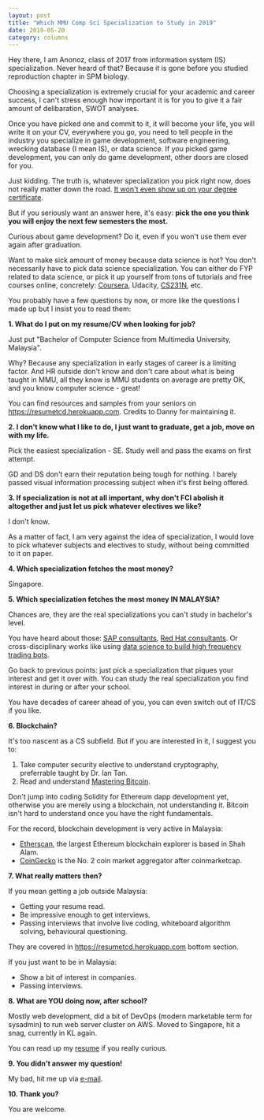 ```yaml
---
layout: post
title: "Which MMU Comp Sci Specialization to Study in 2019"
date: 2019-05-20
category: columns
---
```


Hey there, I am Anonoz, class of 2017 from information system (IS) specialization. Never heard of that? Because it is gone before you studied reproduction chapter in SPM biology.

Choosing a specialization is extremely crucial for your academic and career success, I can't stress enough how important it is for you to give it a fair amount of delibaration, SWOT analyses.

Once you have picked one and commit to it, it will become your life, you will write it on your CV, everywhere you go, you need to tell people in the industry you specialize in game development, software engineering, wrecking database (I mean IS), or data science. If you picked game development, you can only do game development, other doors are closed for you.

Just kidding. The truth is, whatever specialization you pick right now, does not really matter down the road. [It won't even show up on your degree certificate](https://www.anonoz.com/degree.pdf).

But if you seriously want an answer here, it's easy: **pick the one you think you will enjoy the next few semesters the most.**

Curious about game development? Do it, even if you won't use them ever again after graduation.

Want to make sick amount of money because data science is hot? You don't necessarily have to pick data science specialization. You can either do FYP related to data science, or pick it up yourself from tons of tutorials and free courses online, concretely: [Coursera](https://www.coursera.org/learn/machine-learning), Udacity, [CS231N](http://cs231n.stanford.edu/), etc.

You probably have a few questions by now, or more like the questions I made up but I insist you to read them:

**1. What do I put on my resume/CV when looking for job?**

Just put "Bachelor of Computer Science from Multimedia University, Malaysia".

Why? Because any specialization in early stages of career is a limiting factor. And HR outside don't know and don't care about what is being taught in MMU, all they know is MMU students on average are pretty OK, and you know computer science - great!

You can find resources and samples from your seniors on <https://resumetcd.herokuapp.com>. Credits to Danny for maintaining it.

**2. I don't know what I like to do, I just want to graduate, get a job, move on with my life.**

Pick the easiest specialization - SE. Study well and pass the exams on first attempt.

GD and DS don't earn their reputation being tough for nothing. I barely passed visual information processing subject when it's first being offered.

**3. If specialization is not at all important, why don't FCI abolish it altogether and just let us pick whatever electives we like?**

I don't know. 

As a matter of fact, I am very against the idea of specialization, I would love to pick whatever subjects and electives to study, without being committed to it on paper.

**4. Which specialization fetches the most money?**

Singapore.

**5. Which specialization fetches the most money IN MALAYSIA?**

Chances are, they are the real specializations you can't study in bachelor's level.

You have heard about those: [SAP consultants](https://www.payscale.com/research/MY/Job=SAP_Consultant/Salary), [Red Hat consultants](https://www.payscale.com/research/MY/Skill=Red_Hat_Enterprise_Linux_%28RHEL%29/Salary). Or cross-disciplinary works like using [data science to build high frequency trading bots](http://iragecapital.com/data-scientist-high-frequency-trading/).

Go back to previous points: just pick a specialization that piques your interest and get it over with. You can study the real specialization you find interest in during or after your school.

You have decades of career ahead of you, you can even switch out of IT/CS if you like.

**6. Blockchain?**

It's too nascent as a CS subfield. But if you are interested in it, I suggest you to:

1. Take computer security elective to understand cryptography, preferrable taught by Dr. Ian Tan.
2. Read and understand [Mastering Bitcoin](https://github.com/bitcoinbook/bitcoinbook/).

Don't jump into coding Solidity for Ethereum dapp development yet, otherwise you are merely using a blockchain, not understanding it. Bitcoin isn't hard to understand once you have the right fundamentals.

For the record, blockchain development is very active in Malaysia:

* [Etherscan](https://my.wobbjobs.com/users/companies/etherscan-io), the largest Ethereum blockchain explorer is based in Shah Alam.
* [CoinGecko](https://fintechnews.my/20316/blockchain/coingecko-malaysia-transparency-data-aggregator-coinmarketcap/) is the No. 2 coin market aggregator after coinmarketcap.

**7. What really matters then?**

If you mean getting a job outside Malaysia:

* Getting your resume read.
* Be impressive enough to get interviews.
* Passing interviews that involve live coding, whiteboard algorithm solving, behavioural questioning.

They are covered in <https://resumetcd.herokuapp.com> bottom section.

If you just want to be in Malaysia:

* Show a bit of interest in companies.
* Passing interviews.

**8. What are YOU doing now, after school?**

Mostly web development, did a bit of DevOps (modern marketable term for sysadmin) to run web server cluster on AWS. Moved to Singapore, hit a snag, currently in KL again.

You can read up my [resume](https://www.anonoz.com/cv.pdf) if you really curious.

**9. You didn't answer my question!**

My bad, hit me up via [e-mail](mailto:hello@anonoz.com).

**10. Thank you?**

You are welcome.